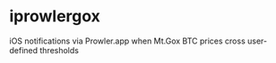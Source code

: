 iprowlergox
===========

iOS notifications via Prowler.app when Mt.Gox BTC prices cross user-defined thresholds